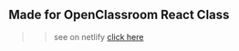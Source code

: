 ## Made for OpenClassroom React Class

>>see on netlify [click here](https://romantic-hypatia-e28994.netlify.app)

